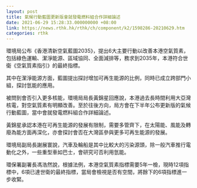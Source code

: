 ```yaml
---
layout: post
title: 氣候行動藍圖更新版會就發電燃料組合作詳細論述
date: 2021-06-29 15:28:33.000000000 +08:00
link: https://news.rthk.hk/rthk/ch/component/k2/1598286-20210629.htm
categories: rthk
---
```


環境局公布《香港清新空氣藍圖2035》，提出6大主要行動以改善本港空氣質素，包括綠色運輸、潔淨能源、區域協同、全面減排等，務求到2035年，本港符合世衛《空氣質素指引》的最終指標。

其中在潔淨能源方面，藍圖提出探討增加可再生能源的比例，同時已成立跨部門小組，探討氫能的應用。

被問到會否引入更多核能，環境局局長黃錦星回應說，本港過去長時間利用大亞灣核電，對空氣質素有明顯改善。至於往後方向，局方會在下半年公布更新版的氣候行動藍圖，當中會就發電燃料組合作詳細論述。

黃錦星承認本港在可再生能源的發展有限制，需要多管齊下，在太陽能、風能及轉廢為能方面再深化，亦會探討會否在大灣區參與更多可再生能源的發展。

環境局副局長謝展寰說，汽車及輪船是其中比較大的污染源頭，除一般汽車推行電動化之外，一些重型車如巴士，會研究可否利用氫能。

環保署副署長馮浩然說，根據法例，本港空氣質素指標需要5年一檢，現時12項指標中，6項已達世衛的最終指標，當局會檢視是否有空間，將餘下的6項指標進一步收緊。
